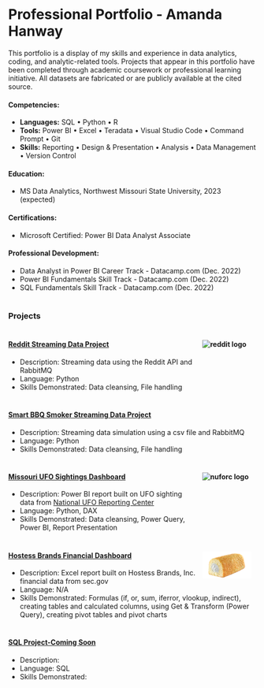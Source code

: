 # Professional Portfolio - Amanda Hanway
This portfolio is a display of my skills and experience in data analytics, coding, and analytic-related tools. Projects that appear in this portfolio have been completed through academic coursework or professional learning initiative. All datasets are fabricated or are publicly available at the cited source.

#### Competencies:
- **Languages:** SQL • Python • R 
- **Tools:** Power BI • Excel • Teradata • Visual Studio Code • Command Prompt • Git    
- **Skills:** Reporting • Design & Presentation • Analysis • Data Management • Version Control  

#### Education:  
- MS Data Analytics, Northwest Missouri State University, 2023 (expected)

#### Certifications:  
- Microsoft Certified: Power BI Data Analyst Associate

#### Professional Development:   
- Data Analyst in Power BI Career Track - Datacamp.com (Dec. 2022)  
- Power BI Fundamentals Skill Track - Datacamp.com (Dec. 2022) 
- SQL Fundamentals Skill Track - Datacamp.com (Dec. 2022) 
#
### Projects
#
#### <img align="right" width="100" height="100" hspace=10 wspace=10 alt="reddit logo" src="https://www.redditinc.com/assets/images/site/reddit-logo.png"> 
#### [Reddit Streaming Data Project](https://github.com/mandi1120/streaming-07-custom-project)
- Description: Streaming data using the Reddit API and RabbitMQ  <br />
- Language: Python  <br />
- Skills Demonstrated: Data cleansing, File handling  <br />
#
#### [Smart BBQ Smoker Streaming Data Project](https://github.com/mandi1120/streaming-05-smart-smoker)
- Description: Streaming data simulation using a csv file and RabbitMQ
- Language: Python 
- Skills Demonstrated: Data cleansing, File handling 
#
#### <img align="right" width="100" height="100" hspace=10 wspace=10 alt="nuforc logo" src="https://nuforc.org/wp-content/uploads/2021/08/nuforc-1.gif"> 
#### [Missouri UFO Sightings Dashboard](https://github.com/mandi1120/mo_ufo_dashboard/)
- Description: Power BI report built on UFO sighting data from [National UFO Reporting Center](https://nuforc.org/)    
- Language: Python, DAX 
- Skills Demonstrated: Data cleansing, Power Query, Power BI, Report Presentation 
#
#### <img align="right" width="100" height="55" hspace=10 wspace=10 alt="nuforc logo" src="https://github.com/mandi1120/hostess_brands_dashboard/blob/main/supporting_files/twinkie.png"> 
#### [Hostess Brands Financial Dashboard](https://github.com/mandi1120/hostess_brands_dashboard)  
- Description: Excel report built on Hostess Brands, Inc. financial data from sec.gov  
- Language: N/A
- Skills Demonstrated: Formulas (if, or, sum, iferror, vlookup, indirect), creating tables and calculated columns, using Get & Transform (Power Query), creating pivot tables and pivot charts 

#
#### [SQL Project-Coming Soon](https://github.com/mandi1120/)  
- Description:   
- Language: SQL
- Skills Demonstrated:  
#

